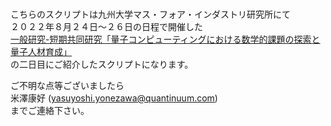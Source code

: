 #
こちらのスクリプトは九州大学マス・フォア・インダストリ研究所にて  
２０２２年８月２４日～２６日の日程で開催した  
[一般研究-短期共同研究「量子コンピューティングにおける数学的課題の探索と量子人材育成」](https://joint.imi.kyushu-u.ac.jp/post-5401/)  
の二日目にご紹介したスクリプトになります。  

ご不明な点等ございましたら  
米澤康好 (yasuyoshi.yonezawa@quantinuum.com)  
までご連絡下さい。
